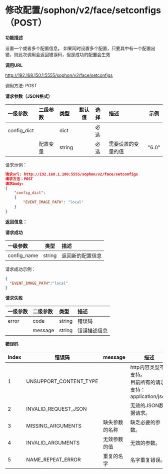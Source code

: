 # 修改配置/sophon/v2/face/setconfigs（POST）

**功能描述**

设置一个或者多个配置信息。
如果同时设置多个配置，只要其中有一个配置出错，则此次调用会返回错误码，但是成功的配置会生效

**调用URL**

http://192.168.150.1:5555/sophon/v2/face/setconfigs

调用方法: POST

**请求参数（JSON格式）**

| 一级参数        | 二级参数   |类型   | 默认值 | 选择 | 描述                                           | 示例 |
| :---------- | :----- |:----- | ------ | :--- | :------------------------------------------- | ---- |
| config_dict |         | dict   | | 必选 |             |      |
|             | 配置变量 | string| | 必选 | 需要设置的变量的值             | "6.0"     |

请求示例：

```json
请求url: http://192.168.1.180:5555/sophon/v2/face/setconfigs
请求方法：POST
请求body:
{
	"config_dict":
	{
        "EVENT_IMAGE_PATH": "local"
	}
} 
```

**返回信息：**

**请求成功**

| 一级参数    | 类型   | 描述             |
| :---------- | ------ | :--------------- |
| config_name | string | 返回新的配置信息 |

请求成功示例：

```json
{
  "EVENT_IMAGE_PATH":"local"
}
```

**请求失败**

| 一级参数 | 二级参数 | 类型   | 描述       |
| :------- | :------- | :----- | :--------- |
| error    | code     | string    | 错误码 |
|          | message  | string | 错误描述信息   |

**错误码**

| Index | 错误码                 | message        | 描述                                                         |
| ----- | ---------------------- | -------------- | ------------------------------------------------------------ |
| 1     | UNSUPPORT_CONTENT_TYPE |                | http内容类型不支持。<br/>目前所有的请求支持：application/json |
| 2     | INVALID_REQUEST_JSON   |                | 无效的JSON数据请求。                                         |
| 3     | MISSING_ARGUMENTS      | 缺失参数的名称 | 缺乏必要的参数。                                             |
| 4     | INVALID_ARGUMENTS      | 无效参数的值   | 无效的参数。                                                 |
| 5     | NAME_REPEAT_ERROR      | 重复的名字     | 名字重复错误。                                               |

